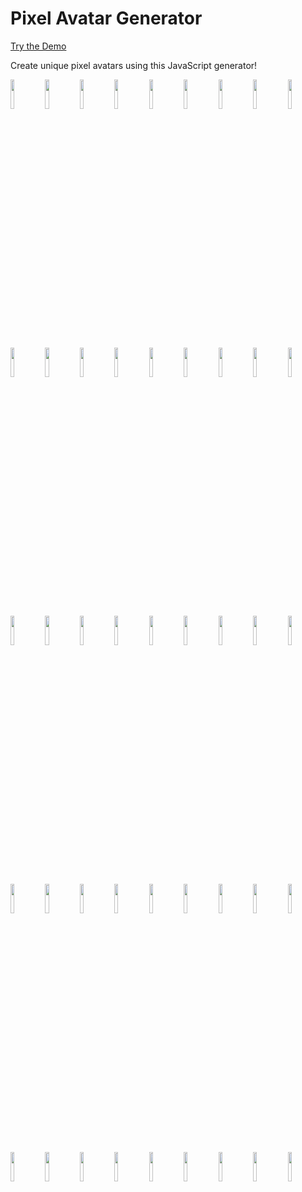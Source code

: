 # Pixel Avatar Generator
 [Try the Demo](http://pixel-avatar.s3-website-eu-west-1.amazonaws.com)
 
Create unique pixel avatars using this JavaScript generator!


<img src="https://github.com/onurcanova/pixelAvatar/assets/72615335/2b64628d-5e4d-421c-9fd0-1871dacc0768" width="11%"></img><img src="https://github.com/onurcanova/pixelAvatar/assets/72615335/9a46a802-3b24-44f5-8d56-f3dd9dfe7a83" width="11%"></img><img src="https://github.com/onurcanova/pixelAvatar/assets/72615335/af733c1d-8409-43b0-be72-69753e9ee9be" width="11%"></img><img src="https://github.com/onurcanova/pixelAvatar/assets/72615335/0f357ce2-ed5e-4ad2-8fc1-bd67d75a3a64" width="11%"></img><img src="https://github.com/onurcanova/pixelAvatar/assets/72615335/81925465-9ba3-43a8-b5b9-41ecf4786f78" width="11%"></img><img src="https://github.com/onurcanova/pixelAvatar/assets/72615335/b4608ea4-67a8-4c75-a0ff-37dc00ca8cae" width="11%"></img><img src="https://github.com/onurcanova/pixelAvatar/assets/72615335/70ee9755-751f-4a89-9121-8b53c5bbfd33" width="11%"></img><img src="https://github.com/onurcanova/pixelAvatar/assets/72615335/992c5b44-62e1-439f-a4c3-378a6b954a3a" width="11%"></img><img src="https://github.com/onurcanova/pixelAvatar/assets/72615335/c0c38036-7557-437d-8748-93f2a11ff072" width="11%"></img><img src="https://github.com/onurcanova/pixelAvatar/assets/72615335/0091653d-3f6e-48d3-93c6-f5453afe404b" width="11%"></img><img src="https://github.com/onurcanova/pixelAvatar/assets/72615335/f8a16aae-d9a0-42ef-b034-9bc2a786c0e9" width="11%"></img><img src="https://github.com/onurcanova/pixelAvatar/assets/72615335/17c71328-551e-43e6-ab21-f08096e73643" width="11%"></img><img src="https://github.com/onurcanova/pixelAvatar/assets/72615335/29ddaf86-7d3f-462e-aa3b-2f00acd74596" width="11%"></img><img src="https://github.com/onurcanova/pixelAvatar/assets/72615335/0b42e3c1-7735-48c3-842b-4565dcf4559d" width="11%"></img><img src="https://github.com/onurcanova/pixelAvatar/assets/72615335/d5fbe22a-1f3f-4b2c-a2ea-f5ea63424973" width="11%"></img><img src="https://github.com/onurcanova/pixelAvatar/assets/72615335/8caae43b-281c-46fa-ab3f-ec88cb533140" width="11%"></img><img src="https://github.com/onurcanova/pixelAvatar/assets/72615335/3cebd087-db77-4804-b67f-6feae6c866e7" width="11%"></img><img src="https://github.com/onurcanova/pixelAvatar/assets/72615335/a811807d-b532-42fb-b92b-bcde0e0d9a81" width="11%"></img><img src="https://github.com/onurcanova/pixelAvatar/assets/72615335/2658f830-14ca-47b3-aba4-51365fc47f42" width="11%"></img><img src="https://github.com/onurcanova/pixelAvatar/assets/72615335/07904ee7-994f-4eda-8d4b-7790113c27f4" width="11%"></img><img src="https://github.com/onurcanova/pixelAvatar/assets/72615335/b25a09b0-623a-4c1e-be1d-4a934de8e756" width="11%"></img><img src="https://github.com/onurcanova/pixelAvatar/assets/72615335/6c145e67-1494-45b1-860f-492bd44aff86" width="11%"></img><img src="https://github.com/onurcanova/pixelAvatar/assets/72615335/f871f1d5-fab0-439a-b284-b29e2b33cef3" width="11%"></img><img src="https://github.com/onurcanova/pixelAvatar/assets/72615335/55a27684-ac30-4cc0-bb33-dc665216c2ca" width="11%"></img><img src="https://github.com/onurcanova/pixelAvatar/assets/72615335/ee8afe9b-43fa-43c9-a8a6-8f644cfd9edf" width="11%"></img><img src="https://github.com/onurcanova/pixelAvatar/assets/72615335/4e95c9e5-c73a-413b-85df-fb0cc7df505a" width="11%"></img><img src="https://github.com/onurcanova/pixelAvatar/assets/72615335/8b064e0e-f535-4513-8d35-85b50958fdbe" width="11%"></img><img src="https://github.com/onurcanova/pixelAvatar/assets/72615335/5d5096c0-f928-4f4a-b29f-754e7e237218" width="11%"></img><img src="https://github.com/onurcanova/pixelAvatar/assets/72615335/22d1e2cb-9563-4107-8587-c6e229448aad" width="11%"></img><img src="https://github.com/onurcanova/pixelAvatar/assets/72615335/caf7c8f0-42b5-41e7-8fd6-5913971f36d2" width="11%"></img><img src="https://github.com/onurcanova/pixelAvatar/assets/72615335/c87cfdd7-38bf-42a3-98d6-123e470a7a72" width="11%"></img><img src="https://github.com/onurcanova/pixelAvatar/assets/72615335/c071e78d-2c3f-4cf0-92be-9a5ae9d93350" width="11%"></img><img src="https://github.com/onurcanova/pixelAvatar/assets/72615335/32738266-50c9-44c1-b6dd-afe14ea42e40" width="11%"></img><img src="https://github.com/onurcanova/pixelAvatar/assets/72615335/7ae31158-0b9e-4a6f-8fd0-a7f12a1c6395" width="11%"></img><img src="https://github.com/onurcanova/pixelAvatar/assets/72615335/6f8786b1-c4c5-4552-beff-68a163687548" width="11%"></img><img src="https://github.com/onurcanova/pixelAvatar/assets/72615335/b902e741-8b66-427c-a9e2-fb750d434b68" width="11%"></img><img src="https://github.com/onurcanova/pixelAvatar/assets/72615335/9a3250e9-d3fa-4595-bc18-b1ab793dabe5" width="11%"></img><img src="https://github.com/onurcanova/pixelAvatar/assets/72615335/2a2dec41-6e7d-4550-9763-8d7a61636180" width="11%"></img><img src="https://github.com/onurcanova/pixelAvatar/assets/72615335/e1b8e46e-e9d2-4e89-8991-8361e9b973bd" width="11%"></img><img src="https://github.com/onurcanova/pixelAvatar/assets/72615335/65146583-7cca-49d3-b3eb-a60bce5d4ad0" width="11%"></img><img src="https://github.com/onurcanova/pixelAvatar/assets/72615335/7cb39640-1ad0-476c-8647-cde27bbc914c" width="11%"></img><img src="https://github.com/onurcanova/pixelAvatar/assets/72615335/b2069abe-8890-4ca5-a65b-f01e4bfc1edf" width="11%"></img><img src="https://github.com/onurcanova/pixelAvatar/assets/72615335/c5176926-1cb0-4dad-9d9d-9c4066523783" width="11%"></img><img src="https://github.com/onurcanova/pixelAvatar/assets/72615335/4d93cf56-b589-47e5-ba92-ad5474cf5006" width="11%"></img><img src="https://github.com/onurcanova/pixelAvatar/assets/72615335/2e420f5b-7211-45d1-a7bf-fa1ffc40e7b3" width="11%"></img>

